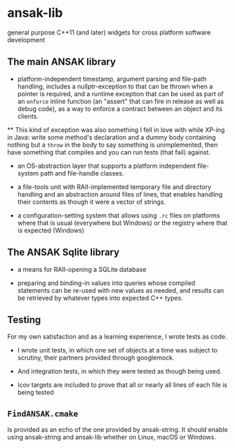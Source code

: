 # ansak-lib
general purpose C++11 (and later) widgets for cross platform software development

## The main ANSAK library

* platform-independent timestamp, argument parsing and file-path handling,
  includes a nullptr-exception to that can be thrown when a pointer is
  required, and a runtime exception that can be used as part of an `enforce`
  inline function (an "assert" that can fire in release as well as debug code),
  as a way to enforce a contract between an object and its clients.

** This kind of exception was also something I fell in love with while XP-ing in
  Java: write some method's declaration and a dummy body containing nothing but
  a `throw` in the body to say something is unimplemented, then have something
  that compiles and you can run tests (that fail) against.

* an OS-abstraction layer that supports a platform independent file-system path
  and file-handle classes.

* a file-tools unit with RAII-implemented temporary file and directory handling
  and an abstraction around files of lines, that enables handling their
  contents as though it were a vector of strings.

* a configuration-setting system that allows using `.rc` files on platforms
  where that is usual (everywhere but Windows) or the registry where that is
  expected (Windows)

## The ANSAK Sqlite library

* a means for RAII-opening a SQLite database

* preparing and binding-in values into queries whose compiled statements can be
  re-used with new values as needed, and results can be retrieved by whatever
  types into expected C++ types.

## Testing

For my own satisfaction and as a learning experience, I wrote tests as code.

* I wrote unit tests, in which one set of objects at a time was subject to
  scrutiny, their partners provided through googlemock.

* And integration tests, in which they were tested as though being used.

* lcov targets are included to prove that all or nearly all lines of each
  file is being tested

## `FindANSAK.cmake`

Is provided as an echo of the one provided by ansak-string. It should enable
using ansak-string and ansak-lib whether on Linux, macOS or Windows.
